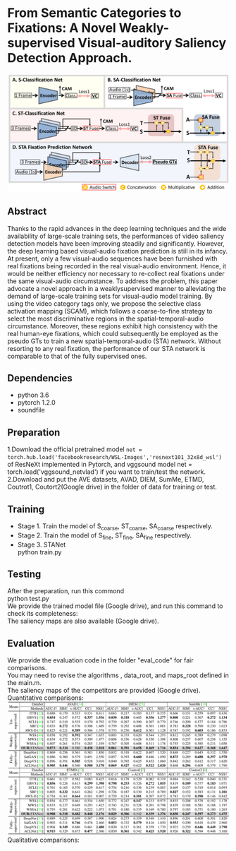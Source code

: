 # From Semantic Categories to Fixations: A Novel Weakly-supervised Visual-auditory Saliency Detection Approach.  
![net](https://github.com/CVPR2021Submit/STANet/blob/main/fig/net.gif)  
## Abstract
Thanks to the rapid advances in the deep learning techniques and the wide availability of large-scale training sets, the performances of video saliency detection models have been improving steadily and significantly. However, the deep learning based visual-audio fixation prediction is still in its infancy. At present, only a few visual-audio sequences have been furnished with real fixations being recorded in the real visual-audio environment. Hence, it would be neither efficiency nor necessary to re-collect real fixations under the same visual-audio circumstance. To address the problem, this paper advocate a novel approach in a weaklysupervised manner to alleviating the demand of large-scale training sets for visual-audio model training. By using the video category tags only, we propose the selective class activation mapping (SCAM), which follows a coarse-to-fine strategy to select the most discriminative regions in the spatial-temporal-audio circumstance. Moreover, these regions exhibit high consistency with the real human-eye fixations, which could subsequently be employed as the pseudo GTs to train a new spatial-temporal-audio (STA) network. Without resorting to any real fixation, the performance of our STA network is comparable to that of the fully supervised ones.  
## Dependencies
* python 3.6  
* pytorch 1.2.0  
* soundfile  
## Preparation
1.Download the official pretrained model 
`net = torch.hub.load('facebookresearch/WSL-Images','resnext101_32x8d_wsl')`
of ResNeXt implemented in Pytorch, and vggsound model net = torch.load('vggsound_netvlad')  if you want to train/test the network.  
2.Download and put the AVE datasets, AVAD, DIEM, SumMe, ETMD, Coutrot1, Coutort2(Google drive) in the folder of data for training or test.  
## Training
- Stage 1. Train the model of S<sub>coarse</sub>, ST<sub>coarse</sub>, SA<sub>coarse</sub> respectively.  
- Stage 2. Train the model of S<sub>fine</sub>, ST<sub>fine</sub>, SA<sub>fine</sub> respectively.   
- Stage 3. STANet  
python train.py  
## Testing 
After the preparation, run this commond  
python test.py  
We provide the trained model file (Google drive), and run this command to check its completeness:  
The saliency maps are also available (Google drive).  
## Evaluation
We provide the evaluation code in the folder "eval_code" for fair comparisons.   
You may need to revise the algorithms , data_root, and maps_root defined in the main.m.   
The saliency maps of the competitors are provided (Google drive).  
Quantitative comparisons:  
![Quantitative](https://github.com/CVPR2021Submit/STANet/blob/main/fig/cvpr2021.gif)  
Qualitative comparisons:  
